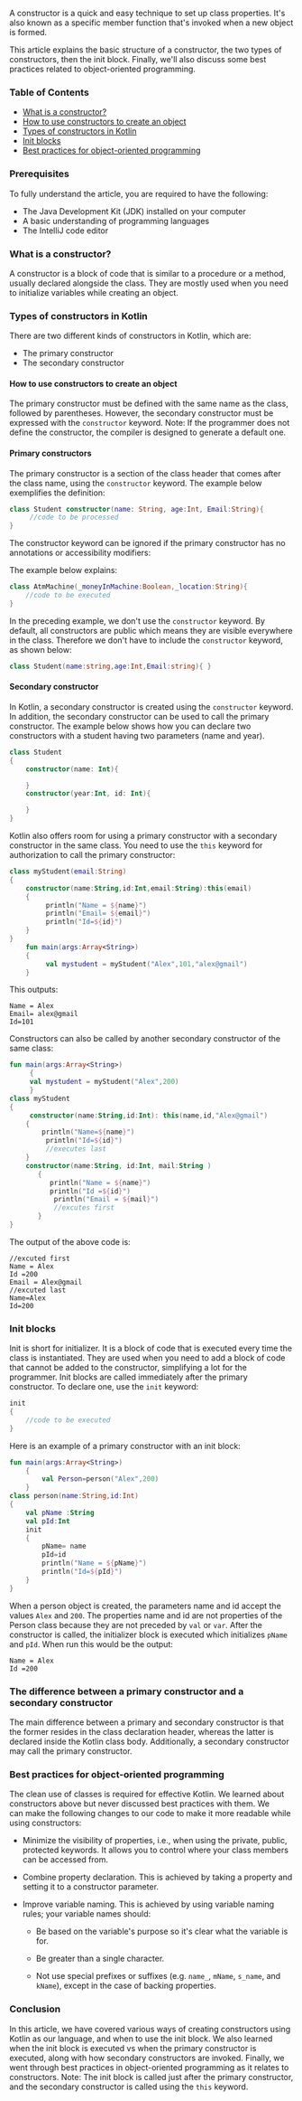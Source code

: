 A constructor is a quick and easy technique to set up class properties. It's also known as a specific member function that's invoked when a new object is formed.

This article explains the basic structure of a constructor, the two types of constructors, then the init block. Finally, we'll also discuss some best practices related to object-oriented programming.

### Table of Contents

- [What is a constructor?](#what-is-a-constructor)
- [How to use constructors to create an object](#how-to-use-constructors-to-create-an-object)
- [Types of constructors in Kotlin](#types-of-constructors-in-kotlin)
- [Init blocks](#init-blocks)
- [Best practices for object-oriented programming](#best-practices-for-object-oriented-programming)

### Prerequisites

To fully understand the article, you are required to have the following:

- The Java Development Kit (JDK) installed on your computer
- A basic understanding of programming languages
- The IntelliJ code editor

### What is a constructor?

A constructor is a block of code that is similar to a procedure or a method, usually declared alongside the class. They are mostly used when you need to initialize variables while creating an object.

### Types of constructors in Kotlin

There are two different kinds of constructors in Kotlin, which are:

- The primary constructor
- The secondary constructor

#### How to use constructors to create an object

The primary constructor must be defined with the same name as the class, followed by parentheses. However, the secondary constructor must be expressed with the `constructor` keyword. Note: If the programmer does not define the constructor, the compiler is designed to generate a default one.

#### Primary constructors

The primary constructor is a section of the class header that comes after the class name, using the `constructor` keyword. The example below exemplifies the definition:

```kotlin
class Student constructor(name: String, age:Int, Email:String){
     //code to be processed
}
```

The constructor keyword can be ignored if the primary constructor has no annotations or accessibility modifiers:

The example below explains:

```kotlin
class AtmMachine(_moneyInMachine:Boolean,_location:String){
    //code to be executed
}
```

In the preceding example, we don't use the `constructor` keyword. By default, all constructors are public which means they are visible everywhere in the class. Therefore we don't have to include the `constructor` keyword, as shown below:

```kotlin
class Student(name:string,age:Int,Email:string){ }
```

#### Secondary constructor

In Kotlin, a secondary constructor is created using the `constructor` keyword. In addition, the secondary constructor can be used to call the primary constructor. The example below shows how you can declare two constructors with a student having two parameters (name and year).

```kotlin
class Student
{
    constructor(name: Int){

    }
    constructor(year:Int, id: Int){

    }
}
```

Kotlin also offers room for using a primary constructor with a secondary constructor in the same class. You need to use the `this` keyword for authorization to call the primary constructor:

```kotlin
class myStudent(email:String)
{
    constructor(name:String,id:Int,email:String):this(email)
    {
         println("Name = ${name}")
         println("Email= ${email}")
         println("Id=${id}")
    }
}
    fun main(args:Array<String>)
    {
         val mystudent = myStudent("Alex",101,"alex@gmail")
    }


```

This outputs:

```
Name = Alex
Email= alex@gmail
Id=101
```

Constructors can also be called by another secondary constructor of the same class:

```kotlin
fun main(args:Array<String>)
     {
     val mystudent = myStudent("Alex",200)
     }
class myStudent
{
     constructor(name:String,id:Int): this(name,id,"Alex@gmail")
    {
        println("Name=${name}")
         println("Id=${id}")
         //executes last
    }
    constructor(name:String, id:Int, mail:String )
       {
          println("Name = ${name}")
          println("Id =${id}")
           println("Email = ${mail}")
           //excutes first
       }
}


```

The output of the above code is:

```
//excuted first
Name = Alex
Id =200
Email = Alex@gmail
//excuted last
Name=Alex
Id=200
```

### Init blocks

Init is short for initializer. It is a block of code that is executed every time the class is instantiated. They are used when you need to add a block of code that cannot be added to the constructor, simplifying a lot for the programmer. Init blocks are called immediately after the primary constructor. To declare one, use the `init` keyword:

```kotlin
init
{
    //code to be executed
}
```

Here is an example of a primary constructor with an init block:

```kotlin
fun main(args:Array<String>)
    {
        val Person=person("Alex",200)
    }
class person(name:String,id:Int)
{
    val pName :String
    val pId:Int
    init
    {
        pName= name
        pId=id
        println("Name = ${pName}")
        println("Id=${pId}")
    }
}


```

When a person object is created, the parameters name and id accept the values `Alex` and `200`. The properties name and id are not properties of the Person class because they are not preceded by `val` or `var`. After the constructor is called, the initializer block is executed which initializes `pName` and `pId`. When run this would be the output:

```
Name = Alex
Id =200
```

### The difference between a primary constructor and a secondary constructor

The main difference between a primary and secondary constructor is that the former resides in the class declaration header, whereas the latter is declared inside the Kotlin class body. Additionally, a secondary constructor may call the primary constructor.

### Best practices for object-oriented programming

The clean use of classes is required for effective Kotlin. We learned about constructors above but never discussed best practices with them. We can make the following changes to our code to make it more readable while using constructors:

- Minimize the visibility of properties, i.e., when using the private, public, protected keywords. It allows you to control where your class members can be accessed from.
- Combine property declaration. This is achieved by taking a property and setting it to a constructor parameter.
- Improve variable naming. This is achieved by using variable naming rules; your variable names should:

  - Be based on the variable's purpose so it's clear what the variable is for.

  - Be greater than a single character.
  - Not use special prefixes or suffixes (e.g. `name_`, `mName`, `s_name`, and `kName`), except in the case of backing properties.

### Conclusion

In this article, we have covered various ways of creating constructors using Kotlin as our language, and when to use the init block. We also learned when the init block is executed vs when the primary constructor is executed, along with how secondary constructors are invoked. Finally, we went through best practices in object-oriented programming as it relates to constructors.
Note: The init block is called just after the primary constructor, and the secondary constructor is called using the `this` keyword.
